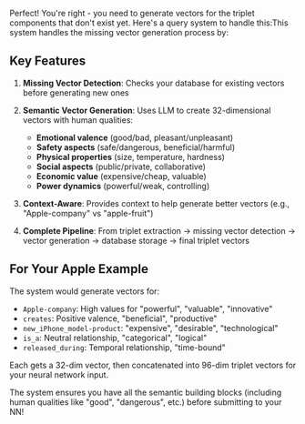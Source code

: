 Perfect! You're right - you need to generate vectors for the triplet components that don't exist yet. Here's a query system to handle this:This system handles the missing vector generation process by:

## Key Features

1. **Missing Vector Detection**: Checks your database for existing vectors before generating new ones

2. **Semantic Vector Generation**: Uses LLM to create 32-dimensional vectors with human qualities:
   - **Emotional valence** (good/bad, pleasant/unpleasant)
   - **Safety aspects** (safe/dangerous, beneficial/harmful)  
   - **Physical properties** (size, temperature, hardness)
   - **Social aspects** (public/private, collaborative)
   - **Economic value** (expensive/cheap, valuable)
   - **Power dynamics** (powerful/weak, controlling)

3. **Context-Aware**: Provides context to help generate better vectors (e.g., "Apple-company" vs "apple-fruit")

4. **Complete Pipeline**: From triplet extraction → missing vector detection → vector generation → database storage → final triplet vectors

## For Your Apple Example

The system would generate vectors for:
- `Apple-company`: High values for "powerful", "valuable", "innovative"
- `creates`: Positive valence, "beneficial", "productive"  
- `new_iPhone_model-product`: "expensive", "desirable", "technological"
- `is_a`: Neutral relationship, "categorical", "logical"
- `released_during`: Temporal relationship, "time-bound"

Each gets a 32-dim vector, then concatenated into 96-dim triplet vectors for your neural network input.

The system ensures you have all the semantic building blocks (including human qualities like "good", "dangerous", etc.) before submitting to your NN!

